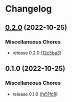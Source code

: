 # Changelog

## [0.2.0](https://github.com/lotusflare/lucas/compare/v0.1.0...v0.2.0) (2022-10-25)


### Miscellaneous Chores

* release 0.2.0 ([12c5ba3](https://github.com/lotusflare/lucas/commit/12c5ba3c065f814802b48e5581df23a101a52d2b))

## 0.1.0 (2022-10-25)


### Miscellaneous Chores

* release 0.1.0 ([fa51fc8](https://github.com/lotusflare/lucas/commit/fa51fc8436aacd8613ff22b1708b7600dc2aea0d))
